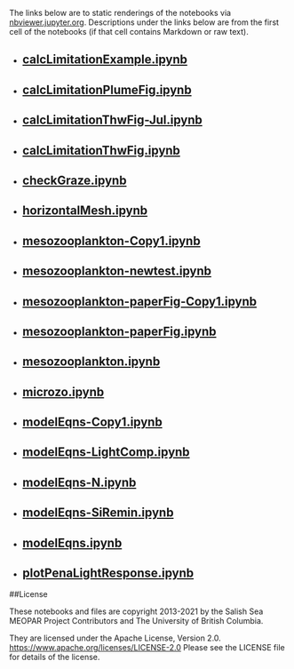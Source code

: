 The links below are to static renderings of the notebooks via
[nbviewer.jupyter.org](https://nbviewer.jupyter.org/).
Descriptions under the links below are from the first cell of the notebooks
(if that cell contains Markdown or raw text).

* ## [calcLimitationExample.ipynb](https://nbviewer.jupyter.org/github/SalishSeaCast/analysis-elise-2/blob/master/notebooks/modelEqs/calcLimitationExample.ipynb)  
    
* ## [calcLimitationPlumeFig.ipynb](https://nbviewer.jupyter.org/github/SalishSeaCast/analysis-elise-2/blob/master/notebooks/modelEqs/calcLimitationPlumeFig.ipynb)  
    
* ## [calcLimitationThwFig-Jul.ipynb](https://nbviewer.jupyter.org/github/SalishSeaCast/analysis-elise-2/blob/master/notebooks/modelEqs/calcLimitationThwFig-Jul.ipynb)  
    
* ## [calcLimitationThwFig.ipynb](https://nbviewer.jupyter.org/github/SalishSeaCast/analysis-elise-2/blob/master/notebooks/modelEqs/calcLimitationThwFig.ipynb)  
    
* ## [checkGraze.ipynb](https://nbviewer.jupyter.org/github/SalishSeaCast/analysis-elise-2/blob/master/notebooks/modelEqs/checkGraze.ipynb)  
    
* ## [horizontalMesh.ipynb](https://nbviewer.jupyter.org/github/SalishSeaCast/analysis-elise-2/blob/master/notebooks/modelEqs/horizontalMesh.ipynb)  
    
* ## [mesozooplankton-Copy1.ipynb](https://nbviewer.jupyter.org/github/SalishSeaCast/analysis-elise-2/blob/master/notebooks/modelEqs/mesozooplankton-Copy1.ipynb)  
    
* ## [mesozooplankton-newtest.ipynb](https://nbviewer.jupyter.org/github/SalishSeaCast/analysis-elise-2/blob/master/notebooks/modelEqs/mesozooplankton-newtest.ipynb)  
    
* ## [mesozooplankton-paperFig-Copy1.ipynb](https://nbviewer.jupyter.org/github/SalishSeaCast/analysis-elise-2/blob/master/notebooks/modelEqs/mesozooplankton-paperFig-Copy1.ipynb)  
    
* ## [mesozooplankton-paperFig.ipynb](https://nbviewer.jupyter.org/github/SalishSeaCast/analysis-elise-2/blob/master/notebooks/modelEqs/mesozooplankton-paperFig.ipynb)  
    
* ## [mesozooplankton.ipynb](https://nbviewer.jupyter.org/github/SalishSeaCast/analysis-elise-2/blob/master/notebooks/modelEqs/mesozooplankton.ipynb)  
    
* ## [microzo.ipynb](https://nbviewer.jupyter.org/github/SalishSeaCast/analysis-elise-2/blob/master/notebooks/modelEqs/microzo.ipynb)  
    
* ## [modelEqns-Copy1.ipynb](https://nbviewer.jupyter.org/github/SalishSeaCast/analysis-elise-2/blob/master/notebooks/modelEqs/modelEqns-Copy1.ipynb)  
    
* ## [modelEqns-LightComp.ipynb](https://nbviewer.jupyter.org/github/SalishSeaCast/analysis-elise-2/blob/master/notebooks/modelEqs/modelEqns-LightComp.ipynb)  
    
* ## [modelEqns-N.ipynb](https://nbviewer.jupyter.org/github/SalishSeaCast/analysis-elise-2/blob/master/notebooks/modelEqs/modelEqns-N.ipynb)  
    
* ## [modelEqns-SiRemin.ipynb](https://nbviewer.jupyter.org/github/SalishSeaCast/analysis-elise-2/blob/master/notebooks/modelEqs/modelEqns-SiRemin.ipynb)  
    
* ## [modelEqns.ipynb](https://nbviewer.jupyter.org/github/SalishSeaCast/analysis-elise-2/blob/master/notebooks/modelEqs/modelEqns.ipynb)  
    
* ## [plotPenaLightResponse.ipynb](https://nbviewer.jupyter.org/github/SalishSeaCast/analysis-elise-2/blob/master/notebooks/modelEqs/plotPenaLightResponse.ipynb)  
    

##License

These notebooks and files are copyright 2013-2021
by the Salish Sea MEOPAR Project Contributors
and The University of British Columbia.

They are licensed under the Apache License, Version 2.0.
https://www.apache.org/licenses/LICENSE-2.0
Please see the LICENSE file for details of the license.
